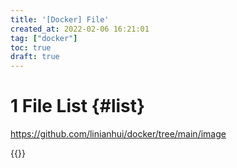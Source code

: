 ```yaml
---
title: '[Docker] File'
created_at: 2022-02-06 16:21:01
tag: ["docker"]
toc: true
draft: true
---
```


# 1 File List {#list}

<https://github.com/linianhui/docker/tree/main/image>

{{<highlight-files title="文件列表" regex="[^d]$">}}